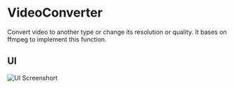 # VideoConverter
Convert video to another type or change its resolution or quality. It bases on ffmpeg to implement this function. 
## UI
![UI Screenshort](https://github.com/victor-wiki/VideoConverter/blob/master/VideoConverter/screenshot.png)
